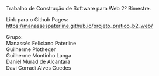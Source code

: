 Trabalho de Construção de Software para Web 2º Bimestre.

Link para o Github Pages: https://manassespaterline.github.io/projeto_pratico_b2_web/

Grupo: \
Manassés Feliciano Paterline \
Guilherme Plotheger \
Guilherme Montinho Langa \
Daniel Murad de Alcantara \
Davi Corradi Alves Guedes
